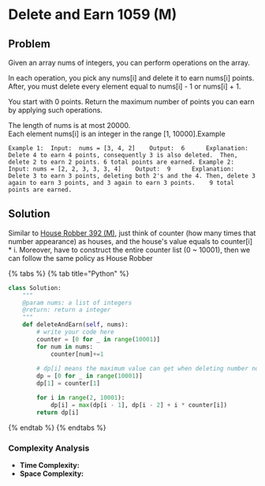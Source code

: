 # Delete and Earn 1059 \(M\)

## Problem

Given an array nums of integers, you can perform operations on the array.

In each operation, you pick any nums\[i\] and delete it to earn nums\[i\] points. After, you must delete every element equal to nums\[i\] - 1 or nums\[i\] + 1.

You start with 0 points. Return the maximum number of points you can earn by applying such operations.

The length of nums is at most 20000.  
Each element nums\[i\] is an integer in the range \[1, 10000\].Example

```text
Example 1:	Input:  nums = [3, 4, 2]	Output:  6		Explanation:	Delete 4 to earn 4 points, consequently 3 is also deleted.	Then, delete 2 to earn 2 points. 6 total points are earned.	Example 2:	Input: nums = [2, 2, 3, 3, 3, 4]	Output:  9		Explanation:	Delete 3 to earn 3 points, deleting both 2's and the 4.	Then, delete 3 again to earn 3 points, and 3 again to earn 3 points.	9 total points are earned.
```

## Solution 

Similar to [House Robber 392 \(M\)](house-robbe-392-m.md), just think of counter \(how many times that number appearance\) as houses, and the house's value equals to counter\[i\] \* i. Moreover, have to construct the entire counter list \(0 ~ 10001\), then we can follow the same policy as House Robber

{% tabs %}
{% tab title="Python" %}
```python
class Solution:
    """
    @param nums: a list of integers
    @return: return a integer
    """
    def deleteAndEarn(self, nums):
        # write your code here
        counter = [0 for _ in range(10001)]
        for num in nums:
            counter[num]+=1
        
        # dp[i] means the maximum value can get when deleting number no larger than i
        dp = [0 for _ in range(10001)]
        dp[1] = counter[1] 

        for i in range(2, 10001):
            dp[i] = max(dp[i - 1], dp[i - 2] + i * counter[i])
        return dp[i]
```
{% endtab %}
{% endtabs %}

### Complexity Analysis

* **Time Complexity:**
* **Space Complexity:**

